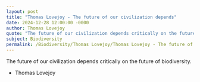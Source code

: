 ```yaml
---
layout: post
title: "Thomas Lovejoy - The future of our civilization depends"
date: 2024-12-28 12:00:00 -0000
author: Thomas Lovejoy
quote: "The future of our civilization depends critically on the future of biodiversity."
subject: Biodiversity
permalink: /Biodiversity/Thomas Lovejoy/Thomas Lovejoy - The future of our civilization depends
---
```


The future of our civilization depends critically on the future of biodiversity.

- Thomas Lovejoy

